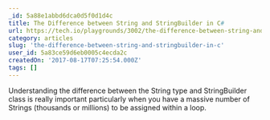```yaml
---
_id: 5a88e1abbd6dca0d5f0d1d4c
title: The Difference between String and StringBuilder in C#
url: https://tech.io/playgrounds/3002/the-difference-between-string-and-stringbuilder-in-c/introduction
category: articles
slug: 'the-difference-between-string-and-stringbuilder-in-c'
user_id: 5a83ce59d6eb0005c4ecda2c
createdOn: '2017-08-17T07:25:54.000Z'
tags: []
---
```


Understanding the difference between the String type and StringBuilder class is really important particularly when you have a massive number of Strings (thousands or millions) to be assigned within a loop.
